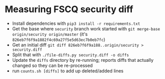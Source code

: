 # Measuring FSCQ security diff

- Install dependencies with `pip3 install -r requirements.txt`
- Get the base where `security` branch work started with `git merge-base origin/security origin/master` (it's `826eb7f6f9a1882f4c69a27f5e5d63ec7b0eb7fc`)
- Get an initial diff `git diff 826eb7f6f9a188..origin/security > security.diff`
- Split that with `./file-diffs.py security.diff -o diffs`
- Update the `diffs` directory by re-running; reports diffs that actually
  changed so they can be re-processed
- run `counts.sh [diffs]` to add up deleted/added lines
